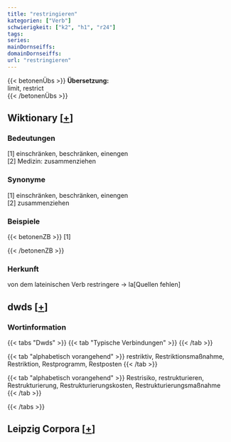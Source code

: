 ```yaml
---
title: "restringieren"
kategorien: ["Verb"]
schwierigkeit: ["k2", "h1", "r24"]
tags:
series:
mainDornseiffs:
domainDornseiffs:
url: "restringieren"
---
```


{{< betonenÜbs >}}
**Übersetzung:**  
limit, restrict  
{{< /betonenÜbs >}}

## Wiktionary [[+](https://de.wiktionary.org/wiki/restringieren)]

### Bedeutungen
[1] einschränken, beschränken, einengen  
[2] Medizin: zusammenziehen  

### Synonyme
[1] einschränken, beschränken, einengen  
[2] zusammenziehen  

### Beispiele
{{< betonenZB >}}
[1]  

{{< /betonenZB >}}
### Herkunft
von dem lateinischen Verb restringere → la[Quellen fehlen]  



## dwds [[+](https://www.dwds.de/wb/restringieren)]

### Wortinformation
{{< tabs "Dwds" >}}
{{< tab "Typische Verbindungen" >}}
{{< /tab >}}

{{< tab "alphabetisch vorangehend" >}}
restriktiv, Restriktionsmaßnahme, Restriktion, Restprogramm, Restposten
{{< /tab >}}

{{< tab "alphabetisch vorangehend" >}}
Restrisiko, restrukturieren, Restrukturierung, Restrukturierungskosten, Restrukturierungsmaßnahme
{{< /tab >}}

{{< /tabs >}}

## Leipzig Corpora [[+](https://corpora.uni-leipzig.de/en/res?word=restringieren&corpusId=deu_newscrawl-public_2018)]

